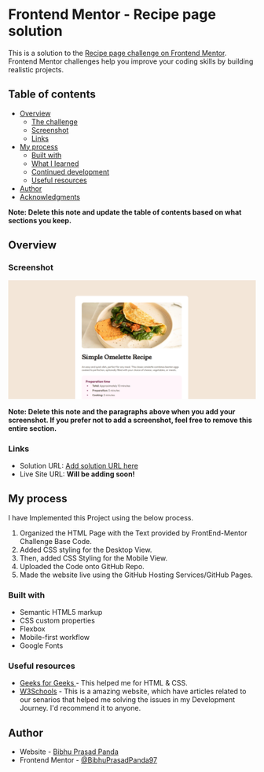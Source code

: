 # Frontend Mentor - Recipe page solution

This is a solution to the [Recipe page challenge on Frontend Mentor](https://www.frontendmentor.io/challenges/recipe-page-KiTsR8QQKm). Frontend Mentor challenges help you improve your coding skills by building realistic projects. 

## Table of contents

- [Overview](#overview)
  - [The challenge](#the-challenge)
  - [Screenshot](#screenshot)
  - [Links](#links)
- [My process](#my-process)
  - [Built with](#built-with)
  - [What I learned](#what-i-learned)
  - [Continued development](#continued-development)
  - [Useful resources](#useful-resources)
- [Author](#author)
- [Acknowledgments](#acknowledgments)

**Note: Delete this note and update the table of contents based on what sections you keep.**

## Overview

### Screenshot

![Screenshot of the Desktop Model](./screenshots/recipe-page.png)

**Note: Delete this note and the paragraphs above when you add your screenshot. If you prefer not to add a screenshot, feel free to remove this entire section.**

### Links

- Solution URL: [Add solution URL here](https://your-solution-url.com)
- Live Site URL: **Will be adding soon!**

## My process

I have Implemented this Project using the below process.

1. Organized the HTML Page with the Text provided by FrontEnd-Mentor Challenge Base Code.
2. Added CSS styling for the Desktop View.
3. Then, added CSS Styling for the Mobile View.
4. Uploaded the Code onto GitHub Repo.
5. Made the website live using the GitHub Hosting Services/GitHub Pages.

### Built with

- Semantic HTML5 markup
- CSS custom properties
- Flexbox
- Mobile-first workflow
- Google Fonts

### Useful resources

- [Geeks for Geeks ](https://www.geeksforgeeks.org/html-tutorial/?ref=gcse) - This helped me for HTML & CSS. 
- [W3Schools](https://www.w3schools.com/html/html_tables.asp) - This is a amazing website, which have articles related to our senarios that helped me solving the issues in my Development Journey. I'd recommend it to anyone.

## Author

- Website - [Bibhu Prasad Panda](https://github.com/BibhuPrasadPanda97)
- Frontend Mentor - [@BibhuPrasadPanda97](https://www.frontendmentor.io/profile/BibhuPrasadPanda97)
